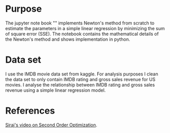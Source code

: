 # Purpose
The jupyter note book "" implements Newton's method from scratch to estimate the parameters in a simple linear regression by minimizing the sum of square error (SSE). The notebook contains the mathematical details of the Newton's method and shows implementation in python. 

# Data set
I use the IMDB movie data set from kaggle. For analysis purposes I clean the data set to only contain IMDB rating and gross sales revenue for US movies. I analyse the relationship between IMDB rating and gross sales revenue using a simple linear regression model. 

# References
[Siraj's video on Second Order Optimization](https://www.youtube.com/watch?v=UIFMLK2nj_w). 
